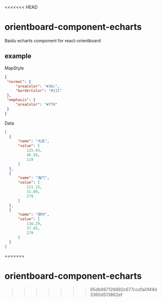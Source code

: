 <<<<<<< HEAD
# orientboard-component-echarts
   Baidu echarts component for react-orientboard

## example
   MapStyle
   ```json
   {
    "normal": {
        "areaColor": "#36c",
        "borderColor": "#111"
    },
    "emphasis": {
        "areaColor": "#ff8"
    }
  }
   ```
  Data
  ```json
  [
    {
        "name": "大庆",
        "value": [
            125.03,
            46.58,
            119
        ]
    },
    {
        "name": "海门",
        "value": [
            121.15,
            31.89,
            279
        ]
    },
    {
        "name": "德州",
        "value": [
            116.29,
            37.45,
            279
        ]
    }
  ]
  ```
=======
# orientboard-component-echarts
>>>>>>> 95db987126892c677ccd1a0f49d3360d513862ef
